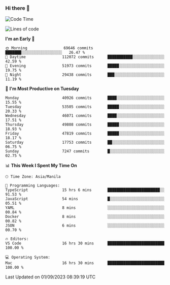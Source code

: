 ### Hi there 👋

<!--START_SECTION:waka-->
![Code Time](http://img.shields.io/badge/Code%20Time-4%2C285%20hrs%205%20mins-blue)

![Lines of code](https://img.shields.io/badge/From%20Hello%20World%20I%27ve%20Written-104.2%20million%20lines%20of%20code-blue)

**I'm an Early 🐤** 

```text
🌞 Morning                69646 commits       ███████░░░░░░░░░░░░░░░░░░   26.47 % 
🌆 Daytime                112072 commits      ███████████░░░░░░░░░░░░░░   42.59 % 
🌃 Evening                51973 commits       █████░░░░░░░░░░░░░░░░░░░░   19.75 % 
🌙 Night                  29438 commits       ███░░░░░░░░░░░░░░░░░░░░░░   11.19 % 
```
📅 **I'm Most Productive on Tuesday** 

```text
Monday                   40926 commits       ████░░░░░░░░░░░░░░░░░░░░░   15.55 % 
Tuesday                  53505 commits       █████░░░░░░░░░░░░░░░░░░░░   20.33 % 
Wednesday                46071 commits       ████░░░░░░░░░░░░░░░░░░░░░   17.51 % 
Thursday                 49808 commits       █████░░░░░░░░░░░░░░░░░░░░   18.93 % 
Friday                   47819 commits       █████░░░░░░░░░░░░░░░░░░░░   18.17 % 
Saturday                 17753 commits       ██░░░░░░░░░░░░░░░░░░░░░░░   06.75 % 
Sunday                   7247 commits        █░░░░░░░░░░░░░░░░░░░░░░░░   02.75 % 
```


📊 **This Week I Spent My Time On** 

```text
🕑︎ Time Zone: Asia/Manila

💬 Programming Languages: 
TypeScript               15 hrs 6 mins       ███████████████████████░░   91.53 % 
JavaScript               54 mins             █░░░░░░░░░░░░░░░░░░░░░░░░   05.51 % 
YAML                     8 mins              ░░░░░░░░░░░░░░░░░░░░░░░░░   00.84 % 
Docker                   8 mins              ░░░░░░░░░░░░░░░░░░░░░░░░░   00.82 % 
JSON                     6 mins              ░░░░░░░░░░░░░░░░░░░░░░░░░   00.70 % 

🔥 Editors: 
VS Code                  16 hrs 30 mins      █████████████████████████   100.00 % 

💻 Operating System: 
Mac                      16 hrs 30 mins      █████████████████████████   100.00 % 
```


 Last Updated on 01/09/2023 08:39:19 UTC
<!--END_SECTION:waka-->


<!--
**rad182/rad182** is a ✨ _special_ ✨ repository because its `README.md` (this file) appears on your GitHub profile.

Here are some ideas to get you started:

- 🔭 I’m currently working on ...
- 🌱 I’m currently learning ...
- 👯 I’m looking to collaborate on ...
- 🤔 I’m looking for help with ...
- 💬 Ask me about ...
- 📫 How to reach me: ...
- 😄 Pronouns: ...
- ⚡ Fun fact: ...
-->
